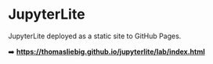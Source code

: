 # JupyterLite

JupyterLite deployed as a static site to GitHub Pages.

➡️ **https://thomasliebig.github.io/jupyterlite/lab/index.html**